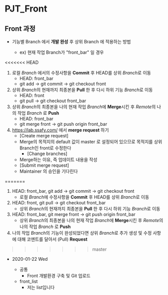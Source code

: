 # PJT_Front


## Front 과정

- 기능별 Branch 에서 **개발 완성** 후 상위 Branch 에 적용하는 방법
  
  - ex) 현재 작업 Branch가 "front_bar" 일 경우
  
<<<<<<< HEAD
  1. 로컬 *Branch* 에서의 수정사항을 **Commit** 후 HEAD를 상위 *Branch*로 이동
     - HEAD: front_bar
     - git add -> git commit -> git checkout front
  2. 상위 *Branch*의 현재까지 최종본을 **Pull** 한 후 다시 하위 기능 *Branch*로 이동
     - HEAD: front
     - git pull -> git checkout front_bar
  3. 상위 *Branch*의 최종본을 나의 현재 작업 *Branch*에 **Merge**시킨 후 *Remote*의 나의 작업 *Branch* 로 **Push**
     - HEAD: front_bar
     - git merge front -> git push origin front_bar
  4. https://lab.ssafy.com/ 에서 **merge request** 하기
     - [Create merge request]
     - Merge의 목적지의 default 값이 master 로 설정되어 있으므로 목적지를 상위 Branch인 front로 수정한다
       - [Change branches]
     - Merge하는 이유, 즉 업데이트 내용을 작성
     - [Submit merge request]
     - Maintainer 의 승인을 기다린다
  
=======
  1. HEAD: front_bar,
     git add -> git commit -> git checkout front
     - 로컬 *Branch*에 수정사항을 **Commit** 후 HEAD를 상위 *Branch*로 이동
  2. HEAD: front, git pull -> git checkout front_bar
     - 상위 *Branch*의 현재까지 최종본을 **Pull** 한 후 다시 하위 기능 *Branch*로 이동
  3. HEAD: front_bar, git merge front -> git push origin front_bar
     - 상위 *Branch*의 최종본을 나의 현재 작업 *Branch*에 **Merge**시킨 후 *Remote*의 나의 작업 *Branch* 로 **Push**
  4. 나의 작업 *Branch*의 기능이 완성되었다면 상위 *Branch*로 추가 생성 및 수정 사항에 대해
      코멘트를 달아서 (Pull) **Request**

>>>>>>> master
- 2020-01-22 Wed
  
  - 공통
    - Front 개발환경 구축 및 Git 업로드
  - front_list
    - 저는 list입니다
